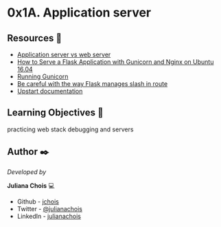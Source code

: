 # 0x1A. Application server

## Resources 🔧

- [Application server vs web server](https://intranet.hbtn.io/rltoken/RerpYBxsgrpIorHjbDgulw)
- [How to Serve a Flask Application with Gunicorn and Nginx on Ubuntu 16.04](https://intranet.hbtn.io/rltoken/uosy5QXdMbDPA1tFTR1eoA)
- [Running Gunicorn](https://intranet.hbtn.io/rltoken/QTnnkj6vfQV9ovW_eYWWDQ)
- [Be careful with the way Flask manages slash in route](https://intranet.hbtn.io/rltoken/whE8do28ZiJJoJLyb1ACwA)
- [Upstart documentation](https://intranet.hbtn.io/rltoken/oQPs-o5UUcZkxOw5sNIM0g)

## Learning Objectives 📖

practicing web stack debugging and servers

## Author ✒️

_Developed by_

**Juliana Chois** :computer:

- Github - [jchois](https://github.com/jchois)
- Twitter - [@julianachois](https://twitter.com/julianachois)
- LinkedIn - [julianachois](https://www.linkedin.com/in/julianachois/)